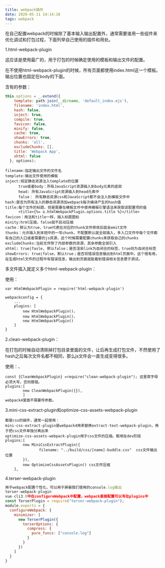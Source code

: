 ```yaml
---
title: webpack插件
date: 2020-05-11 14:14:18
tags: webpack
---
```


在自己配置webpack的时候除了基本输入输出配置外，通常需要谁用一些组件来优化调试和打包过程，下面列举自己使用的插件和用处。

1.html-webpack-plugin

这应该是使用最广的，用于打包的时候确定使用的模板和输出文件的配置。

在不使用html-webpack-plugin的时候，所有页面都使用index.html这一个模板。输出位置也固定在body的下面。

<!--more-->

含有的参数：

```js
this.options = _.extend({
    template: path.join(__dirname, 'default_index.ejs'),
    filename: 'index.html',
    hash: false,
    inject: true,
    compile: true,
    favicon: false,
    minify: false,
    cache: true,
    showErrors: true,
    chunks: 'all',
    excludeChunks: [],
    title: 'Webpack App',
    xhtml: false
  }, options);
```

```
filename:指定输出文件的文件名
template:输出文件使用的模板
inject:规定静态资源注入template的位置
      true或者body：所有JavaScript资源插入到body元素的底部
      head: 所有JavaScript资源插入到head元素中
      false： 所有静态资源css和JavaScript都不会注入到模板文件中
hash:是否为所有注入的静态资源添加webpack每次编译产生的hash值
title:每个文件的标题，但是需要在模板文件中使用模板引擎语法来获取该配置项的值
      <title>{%= o.htmlWebpackPlugin.options.title %}</title>
favicon：用法和title一样，插入标题图标
minity:hrml压缩，false就不启动压缩
cache：默认为true，true代表在对应的thunk文件修改后就会emit文件
thunks：允许插入到末班中的一写chunk，不配置默认就全部插入，多入口文件中每个文件都有自己的入口或者需要的js资源，这个时候需要配置chunks来获取自己的chunks
excludeChunks:当前文件除了内部参数的资源，其余参数全部引入
xhtml: true|fasle, 默认false；是否渲染link为自闭合的标签，true则为自闭合标签
showErrors: true|false，默认true；是否将错误信息输出到html页面中。这个很有用，在生成html文件的过程中有错误信息，输出到页面就能看到错误相关信息便于调试。
```

多文件插入就定义多个html-webpack-plugin：

使用：

```
var HtmlWebpackPlugin = require('html-webpack-plugin')
    
webpackconfig = {
    ...
    plugins: [
        new HtmlWebpackPlugin()，
        new HtmlWebpackPlugin()，
        new HtmlWebpackPlugin()
    ]
}
```

2.clean-webpack-plugin：

在打包的时候自动清除掉打包目录里面的文件，让后再生成打包文件，不然使用了hash之后每次文件名都不相同，那么js文件会一直生成变得很多。

使用：、

```
const {CleanWebpackPlugin} =require("clean-webpack-plugin"); 这里首字母必须大写，否则报错。
plugins:[
        new CleanWebpackPlugin({}),
        ]
webpack4里面不需要传参数。
```

3.mini-css-extract-plugin和optimize-css-assets-webpack-plugin

```
都是css的插件，通常一起使用：
mini-css-extract-plugin是webpack4用来替换extract-text-webpack-plugin，用于把css文件单独分离出来
optimize-css-assets-webpack-plugin用于css文件的压缩。都用在dev阶段
plugins:[
        new MiniCssExtractPlugin({
            　　filename: "../build/css/[name]-buddle.css"  css文件输出位置
        }),
        new OptimizeCssAssetsPlugin() css文件压缩
    ],
```

4.terser-webpack-plugin

```js
用于webpack配置个性化，可以用于屏蔽我们使用的console.log输出
terser-webpack-plugin
vue-cli3.0中在configureWebpack中配置，webpack直接配置可以写在plugins中
const TerserPlugin = require("terser-webpack-plugin");
module.exports = {
  configureWebpack: {
    minimizer: [
      new TerserPlugin({
        terserOptions: {
          compress: {
            pure_funcs: ["console.log"]
          }
        }
      })
    ]
  }
}
```

